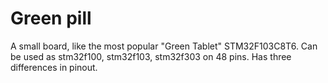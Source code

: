 # Green pill
 A small board, like the most popular "Green Tablet" STM32F103C8T6.
 Can be used as stm32f100, stm32f103, stm32f303 on 48 pins.
 Has three differences in pinout.
